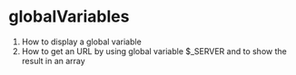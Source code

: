 # globalVariables
1. How to display a global variable 
2. How to get an URL by using global variable $_SERVER and to show the result in an array
